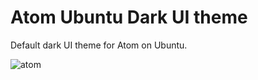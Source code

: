 # Atom Ubuntu Dark UI theme

Default dark UI theme for Atom on Ubuntu.

![atom](https://cloud.githubusercontent.com/assets/697622/3489279/ebee8318-0521-11e4-8eba-cf0db331a6ad.png)

